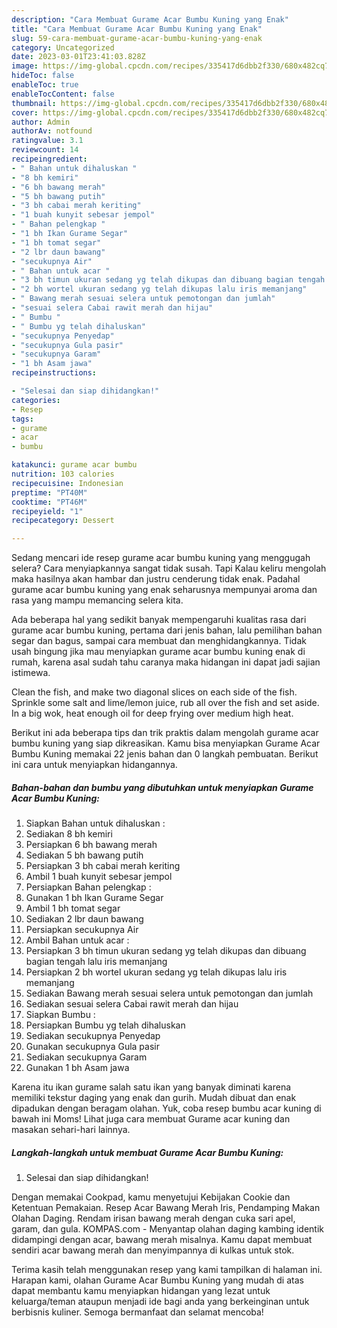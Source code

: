 ```yaml
---
description: "Cara Membuat Gurame Acar Bumbu Kuning yang Enak"
title: "Cara Membuat Gurame Acar Bumbu Kuning yang Enak"
slug: 59-cara-membuat-gurame-acar-bumbu-kuning-yang-enak
category: Uncategorized
date: 2023-03-01T23:41:03.828Z
image: https://img-global.cpcdn.com/recipes/335417d6dbb2f330/680x482cq70/gurame-acar-bumbu-kuning-foto-resep-utama.jpg
hideToc: false
enableToc: true
enableTocContent: false
thumbnail: https://img-global.cpcdn.com/recipes/335417d6dbb2f330/680x482cq70/gurame-acar-bumbu-kuning-foto-resep-utama.jpg
cover: https://img-global.cpcdn.com/recipes/335417d6dbb2f330/680x482cq70/gurame-acar-bumbu-kuning-foto-resep-utama.jpg
author: Admin
authorAv: notfound
ratingvalue: 3.1
reviewcount: 14
recipeingredient:
- " Bahan untuk dihaluskan "
- "8 bh kemiri"
- "6 bh bawang merah"
- "5 bh bawang putih"
- "3 bh cabai merah keriting"
- "1 buah kunyit sebesar jempol"
- " Bahan pelengkap "
- "1 bh Ikan Gurame Segar"
- "1 bh tomat segar"
- "2 lbr daun bawang"
- "secukupnya Air"
- " Bahan untuk acar "
- "3 bh timun ukuran sedang yg telah dikupas dan dibuang bagian tengah lalu iris memanjang"
- "2 bh wortel ukuran sedang yg telah dikupas lalu iris memanjang"
- " Bawang merah sesuai selera untuk pemotongan dan jumlah"
- "sesuai selera Cabai rawit merah dan hijau"
- " Bumbu "
- " Bumbu yg telah dihaluskan"
- "secukupnya Penyedap"
- "secukupnya Gula pasir"
- "secukupnya Garam"
- "1 bh Asam jawa"
recipeinstructions:

- "Selesai dan siap dihidangkan!"
categories:
- Resep
tags:
- gurame
- acar
- bumbu

katakunci: gurame acar bumbu 
nutrition: 103 calories
recipecuisine: Indonesian
preptime: "PT40M"
cooktime: "PT46M"
recipeyield: "1"
recipecategory: Dessert

---
```



Sedang mencari ide resep gurame acar bumbu kuning yang menggugah selera? Cara menyiapkannya sangat tidak susah. Tapi Kalau keliru mengolah maka hasilnya akan hambar dan justru cenderung tidak enak. Padahal gurame acar bumbu kuning yang enak seharusnya mempunyai aroma dan rasa yang mampu memancing selera kita.


Ada beberapa hal yang sedikit banyak mempengaruhi kualitas rasa dari gurame acar bumbu kuning, pertama dari jenis bahan, lalu pemilihan bahan segar dan bagus, sampai cara membuat dan menghidangkannya. Tidak usah bingung jika mau menyiapkan gurame acar bumbu kuning enak di rumah, karena asal sudah tahu caranya maka hidangan ini dapat jadi sajian istimewa.

Clean the fish, and make two diagonal slices on each side of the fish. Sprinkle some salt and lime/lemon juice, rub all over the fish and set aside. In a big wok, heat enough oil for deep frying over medium high heat.


Berikut ini ada beberapa tips dan trik praktis dalam mengolah gurame acar bumbu kuning yang siap dikreasikan. Kamu bisa menyiapkan Gurame Acar Bumbu Kuning memakai 22 jenis bahan dan 0 langkah pembuatan. Berikut ini cara untuk menyiapkan hidangannya.

<!--inarticleads1-->

##### Bahan-bahan dan bumbu yang dibutuhkan untuk menyiapkan Gurame Acar Bumbu Kuning:

1. Siapkan  Bahan untuk dihaluskan :
1. Sediakan 8 bh kemiri
1. Persiapkan 6 bh bawang merah
1. Sediakan 5 bh bawang putih
1. Persiapkan 3 bh cabai merah keriting
1. Ambil 1 buah kunyit sebesar jempol
1. Persiapkan  Bahan pelengkap :
1. Gunakan 1 bh Ikan Gurame Segar
1. Ambil 1 bh tomat segar
1. Sediakan 2 lbr daun bawang
1. Persiapkan secukupnya Air
1. Ambil  Bahan untuk acar :
1. Persiapkan 3 bh timun ukuran sedang yg telah dikupas dan dibuang bagian tengah lalu iris memanjang
1. Persiapkan 2 bh wortel ukuran sedang yg telah dikupas lalu iris memanjang
1. Sediakan  Bawang merah sesuai selera untuk pemotongan dan jumlah
1. Sediakan sesuai selera Cabai rawit merah dan hijau
1. Siapkan  Bumbu :
1. Persiapkan  Bumbu yg telah dihaluskan
1. Sediakan secukupnya Penyedap
1. Gunakan secukupnya Gula pasir
1. Sediakan secukupnya Garam
1. Gunakan 1 bh Asam jawa


Karena itu ikan gurame salah satu ikan yang banyak diminati karena memiliki tekstur daging yang enak dan gurih. Mudah dibuat dan enak dipadukan dengan beragam olahan. Yuk, coba resep bumbu acar kuning di bawah ini Moms! Lihat juga cara membuat Gurame acar kuning dan masakan sehari-hari lainnya. 

<!--inarticleads2-->

##### Langkah-langkah untuk membuat Gurame Acar Bumbu Kuning:


1. Selesai dan siap dihidangkan!

Dengan memakai Cookpad, kamu menyetujui Kebijakan Cookie dan Ketentuan Pemakaian. Resep Acar Bawang Merah Iris, Pendamping Makan Olahan Daging. Rendam irisan bawang merah dengan cuka sari apel, garam, dan gula. KOMPAS.com - Menyantap olahan daging kambing identik didampingi dengan acar, bawang merah misalnya. Kamu dapat membuat sendiri acar bawang merah dan menyimpannya di kulkas untuk stok. 

Terima kasih telah menggunakan resep yang kami tampilkan di halaman ini. Harapan kami, olahan Gurame Acar Bumbu Kuning yang mudah di atas dapat membantu kamu menyiapkan hidangan yang lezat untuk keluarga/teman ataupun menjadi ide bagi anda yang berkeinginan untuk berbisnis kuliner. Semoga bermanfaat dan selamat mencoba!
